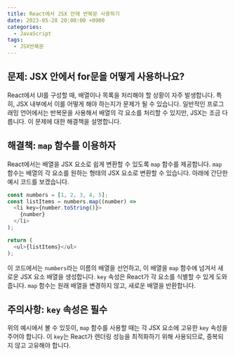```yaml
---
title: React에서 JSX 안에 반복문 사용하기
date: 2023-05-28 20:00:00 +0900
categories:
  - JavaScript
tags:
  - JSX반복문
---
```


## 문제: JSX 안에서 for문을 어떻게 사용하나요?

React에서 UI를 구성할 때, 배열이나 목록을 처리해야 할 상황이 자주 발생합니다. 특히, JSX 내부에서 이를 어떻게 해야 하는지가 문제가 될 수 있습니다. 일반적인 프로그래밍 언어에서는 반복문을 사용해서 배열의 각 요소를 처리할 수 있지만, JSX는 조금 다릅니다. 이 문제에 대한 해결책을 설명합니다.

## 해결책: `map` 함수를 이용하자

React에서는 배열을 JSX 요소로 쉽게 변환할 수 있도록 `map` 함수를 제공합니다. `map` 함수는 배열의 각 요소를 원하는 형태의 JSX 요소로 변환할 수 있습니다. 아래에 간단한 예시 코드를 보겠습니다.

```javascript
const numbers = [1, 2, 3, 4, 5];
const listItems = numbers.map((number) => 
  <li key={number.toString()}>
    {number}
  </li>
);

return (
  <ul>{listItems}</ul>
);
```

이 코드에서는 `numbers`라는 이름의 배열을 선언하고, 이 배열을 `map` 함수에 넘겨서 새로운 JSX 요소 배열을 생성합니다. `key` 속성은 React가 각 요소를 식별할 수 있게 도와줍니다. `map` 함수는 원래 배열을 변경하지 않고, 새로운 배열을 반환합니다.

## 주의사항: `key` 속성은 필수

위의 예시에서 볼 수 있듯이, `map` 함수를 사용할 때는 각 JSX 요소에 고유한 `key` 속성을 주어야 합니다. 이 `key`는 React가 렌더링 성능을 최적화하기 위해 사용되므로, 중복되지 않고 고유해야 합니다.